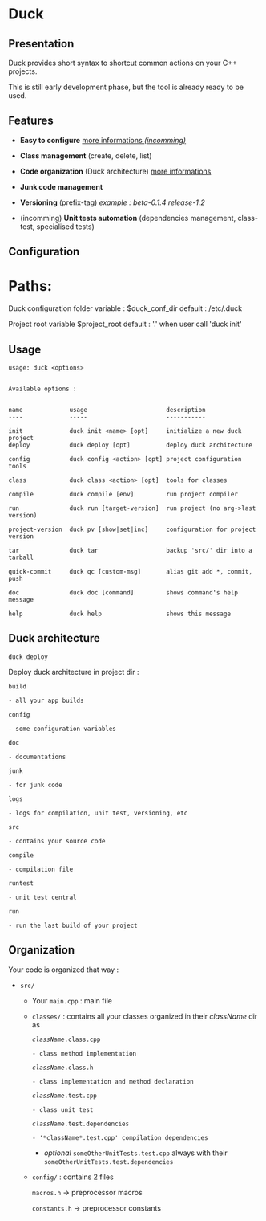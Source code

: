 # Duck

## Presentation

Duck provides short syntax to shortcut common actions on your C++ projects.

This is still early development phase, but the tool is already ready to be used.

## Features

  - **Easy to configure** [more informations *(incomming)*](#)

  - **Class management** (create, delete, list)

  - **Code organization** (Duck architecture) [more informations](#duck-architecture)

  - **Junk code management**

  - **Versioning** (prefix-tag) *example : beta-0.1.4 release-1.2*

  - (incomming) **Unit tests automation** (dependencies management, class-test, specialised tests)

## Configuration

# Paths:

Duck configuration folder
variable : $duck_conf_dir
default : /etc/.duck

Project root
variable $project_root
default : '.' when user call 'duck init'

## Usage

```
usage: duck <options> 


Available options :


name             usage                      description
----             -----                      -----------

init             duck init <name> [opt]     initialize a new duck project
deploy           duck deploy [opt]          deploy duck architecture

config           duck config <action> [opt] project configuration tools

class            duck class <action> [opt]  tools for classes

compile          duck compile [env]         run project compiler

run              duck run [target-version]  run project (no arg->last version)

project-version  duck pv [show|set|inc]     configuration for project version

tar              duck tar                   backup 'src/' dir into a tarball

quick-commit     duck qc [custom-msg]       alias git add *, commit, push

doc              duck doc [command]         shows command's help message

help             duck help                  shows this message

```

## Duck architecture

`duck deploy`

  Deploy duck architecture in project dir :

  `build`
  
    - all your app builds
  
  `config`
  
    - some configuration variables
  
  `doc`
  
    - documentations
  
  `junk`
  
    - for junk code
  
  `logs`
  
    - logs for compilation, unit test, versioning, etc
  
  `src`
  
    - contains your source code
  
  `compile`
  
    - compilation file
  
  `runtest`
  
    - unit test central
  
  `run`
  
    - run the last build of your project

## Organization

Your code is organized that way :

- `src/`

  - Your `main.cpp` : main file

  - `classes/` : contains all your classes organized in their *className* dir as

      <code>*className*.class.cpp</code>

        - class method implementation

      <code>*className*.class.h</code>

        - class implementation and method declaration

      <code>*className*.test.cpp</code>

        - class unit test

      <code>*className*.test.dependencies</code>

        - '*className*.test.cpp' compilation dependencies

      + *optional* `someOtherUnitTests.test.cpp` always with their `someOtherUnitTests.test.dependencies`

  - `config/` : contains 2 files

    `macros.h` -> preprocessor macros

    `constants.h` -> preprocessor constants
